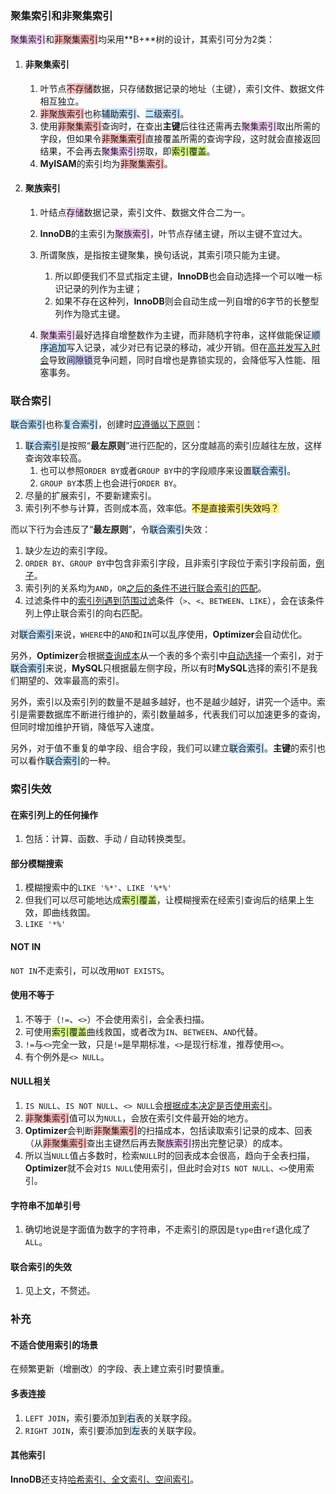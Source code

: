 ### 聚集索引和非聚集索引

<span style=background:#f8d2ff>聚集索引</span>和<span style=background:#ffb8b8>非聚集索引</span>均采用**B+**树的设计，其索引可分为2类：

1. #### 非聚集索引

   1. 叶节点<span style=background:#ffb8b8>不存储</span>数据，只存储数据记录的地址（主键），索引文件、数据文件相互独立。
   2. <span style=background:#ffb8b8>非聚族索引</span>也称<span style=background:#c2e2ff>辅助索引</span>、<span style=background:#c2e2ff>二级索引</span>。
   3. 使用<span style=background:#ffb8b8>非聚集索引</span>查询时，在查出**主键**后往往还需再去<span style=background:#f8d2ff>聚集索引</span>取出所需的字段，但如果令<span style=background:#ffb8b8>非聚集索引</span>直接覆盖所需的查询字段，这时就会直接返回结果，不会再去<span style=background:#f8d2ff>聚集索引</span>捞取，即<span style=background:#d4fe7f>索引覆盖</span>。
   4. **MyISAM**的索引均为<span style=background:#ffb8b8>非聚集索引</span>。
   
2. #### 聚族索引

   1. 叶结点<span style=background:#f8d2ff>存储</span>数据记录，索引文件、数据文件合二为一。
   2. **InnoDB**的主索引为<span style=background:#f8d2ff>聚族索引</span>，叶节点存储主键，所以主键不宜过大。
   3. 所谓聚族，是指按主键聚集，换句话说，其索引项只能为主键。

      1. 所以即便我们不显式指定主键，**InnoDB**也会自动选择一个可以唯一标识记录的列作为主键；
      2. 如果不存在这种列，**InnoDB**则会自动生成一列自增的6字节的长整型列作为隐式主键。
   4. <span style=background:#f8d2ff>聚集索引</span>最好选择自增整数作为主键，而非随机字符串，这样做能保证<span style=background:#c2e2ff>顺序追加</span>写入记录，减少对已有记录的移动，减少开销。但在[高并发写入时会](https://segmentfault.com/a/1190000022206424)导致<span style=background:#c9ccff>间隙锁</span>竞争问题，同时自增也是靠锁实现的，会降低写入性能、阻塞事务。



### 联合索引

<span style=background:#c2e2ff>联合索引</span>也称<span style=background:#c2e2ff>复合索引</span>，创建时[应遵循以下原则](https://www.cnblogs.com/softidea/p/5977860.html)：

1. <span style=background:#c2e2ff>联合索引</span>是按照“**最左原则**”进行匹配的，区分度越高的索引应越往左放，这样查询效率较高。
   1. 也可以参照`ORDER BY`或者`GROUP BY`中的字段顺序来设置<span style=background:#c2e2ff>联合索引</span>。
   2. `GROUP BY`本质上也会进行`ORDER BY`。
2. 尽量的扩展索引，不要新建索引。
3. 索引列不参与计算，否则成本高，效率低。<span style=background:#ffee7c>不是直接索引失效吗？</span>

而以下行为会违反了“**最左原则**”，令<span style=background:#c2e2ff>联合索引</span>失效：

1. 缺少左边的索引字段。
2. `ORDER BY`、`GROUP BY`中包含非索引字段，且非索引字段位于索引字段前面，[例子](https://blog.hufeifei.cn/2018/05/26/DB/MySQL%E6%80%A7%E8%83%BD%E4%BC%98%E5%8C%96%5B%E5%AE%9E%E8%B7%B5%E7%AF%87%5D-%E5%A4%8D%E5%90%88%E7%B4%A2%E5%BC%95%E5%AE%9E%E4%BE%8B/#where-c1-x-and-c2-x-and-c4-gt-x-and-c3-x)。
3. 索引列的关系均为`AND`，`OR`[之后的条件不进行联合索引的匹配](https://segmentfault.com/q/1010000003984016/a-1020000003984281)。
4. 过滤条件中的[索引列遇到范围过滤](https://www.cnblogs.com/rjzheng/p/12557314.html)条件（`>`、`<`、`BETWEEN`、`LIKE`），会在该条件列上停止联合索引的向右匹配。

对<span style=background:#c2e2ff>联合索引</span>来说，`WHERE`中的`AND`和`IN`可以乱序使用，**Optimizer**会自动优化。

另外，**Optimizer**会根据[查询成本](https://blog.csdn.net/loongshawn/article/details/106470352)从一个表的多个索引中[自动选择](https://www.cnblogs.com/krisy/archive/2013/07/12/3186258.html)一个索引，对于<span style=background:#c2e2ff>联合索引</span>来说，**MySQL**只根据最左侧字段，所以有时**MySQL**选择的索引不是我们期望的、效率最高的索引。

另外，索引以及索引列的数量不是越多越好，也不是越少越好，讲究一个适中。索引是需要数据库不断进行维护的，索引数量越多，代表我们可以加速更多的查询，但同时增加维护开销，降低写入速度。

另外，对于值不重复的单字段、组合字段，我们可以建立<span style=background:#c2e2ff>联合索引</span>。**主键**的索引也可以看作<span style=background:#c2e2ff>联合索引</span>的一种。



### 索引失效

#### 在索引列上的任何操作

1. 包括：计算、函数、手动 / 自动转换类型。

#### 部分模糊搜索

1. 模糊搜索中的`LIKE '%*'`、`LIKE '%*%'` 
2. 但我们可以尽可能地达成<span style=background:#d4fe7f>索引覆盖</span>，让模糊搜索在经索引查询后的结果上生效，即曲线救国。
3. `LIKE '*%'`

#### NOT IN

`NOT IN`不走索引，可以改用`NOT EXISTS`。

#### 使用不等于

1. 不等于（`!=`、`<>`）不会使用索引，会全表扫描。
2. 可使用<span style=background:#d4fe7f>索引覆盖</span>曲线救国，或者改为`IN`、`BETWEEN`、`AND`代替。
3. `!=`与`<>`完全一致，只是`!=`是早期标准，`<>`是现行标准，推荐使用`<>`。
4. 有个例外是`<> NULL`。

#### NULL相关

1. `IS NULL`、`IS NOT NULL`、`<> NULL`会[根据成本决定是否使用索引](https://juejin.cn/post/6844903921450745863)。
2. <span style=background:#ffb8b8>非聚集索引</span>值可以为`NULL`，会放在索引文件最开始的地方。
3. **Optimizer**会判断<span style=background:#ffb8b8>非聚集索引</span>的扫描成本，包括读取索引记录的成本、回表（从<span style=background:#ffb8b8>非聚集索引</span>查出主键然后再去<span style=background:#f8d2ff>聚族索引</span>捞出完整记录）的成本。
4. 所以当`NULL`值占多数时，检索`NULL`时的回表成本会很高，趋向于全表扫描，**Optimizer**就不会对`IS NULL`使用索引，但此时会对`IS NOT NULL`、`<>`使用索引。

#### 字符串不加单引号

1. 确切地说是字面值为数字的字符串，不走索引的原因是`type`由`ref`退化成了`ALL`。

#### 联合索引的失效

1. 见上文，不赘述。



### 补充

#### 不适合使用索引的场景

在频繁更新（增删改）的字段、表上建立索引时要慎重。

#### 多表连接

1. `LEFT JOIN`，索引要添加到<span style=background:#c2e2ff>右</span>表的关联字段。
2. `RIGHT JOIN`，索引要添加到<span style=background:#c2e2ff>左</span>表的关联字段。

#### 其他索引

**InnoDB**还支持[哈希索引、全文索引、空间索引](https://www.cyc2018.xyz/%E6%95%B0%E6%8D%AE%E5%BA%93/MySQL.html#mysql-%E7%B4%A2%E5%BC%95)。
